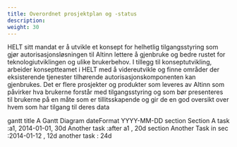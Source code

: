 ```yaml
---
title: Overordnet prosjektplan og -status
description:
weight: 30
---
```


HELT sitt mandat er å utvikle et konsept for helhetlig tilgangsstyring som gjør autorisasjonsløsningen til Altinn lettere å gjenbruke og bedre rustet for teknologiutviklingen og ulike brukerbehov. I tillegg til konseptutvikling, arbeider konseptteamet i HELT med å videreutvikle og finne områder der eksisterende tjenester tilhørende autorisasjonskomponenten kan gjenbrukes. Det er flere prosjekter og produkter som leveres av Altinn som påvirker hva brukerne forstår med tilgangsstyring og som bør presenteres til brukerne på en måte som er tillitsskapende og gir de en god oversikt over hvem som har tilgang til deres data

<div class="mermaid">
gantt
  title A Gantt Diagram
  dateFormat  YYYY-MM-DD
  section Section
  A task           :a1, 2014-01-01, 30d
  Another task     :after a1  , 20d
  section Another
  Task in sec      :2014-01-12  , 12d
  another task      : 24d
</div>
